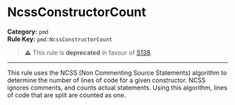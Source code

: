 # NcssConstructorCount
**Category:** `pmd`<br/>
**Rule Key:** `pmd:NcssConstructorCount`<br/>
> :warning: This rule is **deprecated** in favour of [S138](https://rules.sonarsource.com/java/RSPEC-138).

-----

This rule uses the NCSS (Non Commenting Source Statements) algorithm to determine the number of lines of code for a given constructor. NCSS ignores comments, and counts actual statements. Using this algorithm, lines of code that are split are counted as one.
